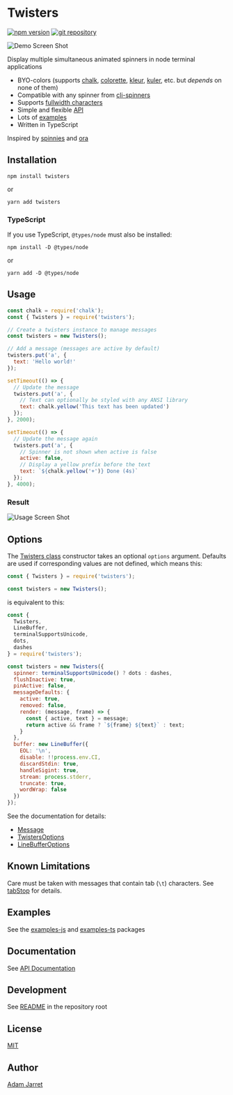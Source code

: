 # Twisters

[![npm version](https://img.shields.io/npm/v/twisters.svg?style=flat)](https://npmjs.org/package/twisters 'View this project on npm')
[![git repository](https://img.shields.io/badge/source-GitHub-brightgreen)](https://github.com/adamjarret/twisters/tree/master/packages/twisters 'View this project on GitHub')

![Demo Screen Shot](https://adamjarret.github.io/twisters/assets/demo-chalk.gif)

Display multiple simultaneous animated spinners in node terminal applications

- BYO-colors (supports [chalk](https://github.com/chalk/chalk), [colorette](https://github.com/jorgebucaran/colorette), [kleur](https://github.com/lukeed/kleur), [kuler](https://github.com/3rd-Eden/kuler), etc. but _depends_ on none of them)
- Compatible with any spinner from [cli-spinners](https://github.com/sindresorhus/cli-spinners)
- Supports [fullwidth characters](https://en.wikipedia.org/wiki/Halfwidth_and_fullwidth_forms)
- Simple and flexible [API](https://adamjarret.github.io/twisters/api/)
- Lots of [examples](https://github.com/adamjarret/twisters/tree/master/packages/examples-js/)
- Written in TypeScript

Inspired by [spinnies](https://github.com/jcarpanelli/spinnies) and
[ora](https://github.com/sindresorhus/ora)

## Installation

    npm install twisters

or

    yarn add twisters

### TypeScript

If you use TypeScript, `@types/node` must also be installed:

    npm install -D @types/node

or

    yarn add -D @types/node

## Usage

```js
const chalk = require('chalk');
const { Twisters } = require('twisters');

// Create a twisters instance to manage messages
const twisters = new Twisters();

// Add a message (messages are active by default)
twisters.put('a', {
  text: 'Hello world!'
});

setTimeout(() => {
  // Update the message
  twisters.put('a', {
    // Text can optionally be styled with any ANSI library
    text: chalk.yellow('This text has been updated')
  });
}, 2000);

setTimeout(() => {
  // Update the message again
  twisters.put('a', {
    // Spinner is not shown when active is false
    active: false,
    // Display a yellow prefix before the text
    text: `${chalk.yellow('+')} Done (4s)`
  });
}, 4000);
```

### Result

![Usage Screen Shot](https://adamjarret.github.io/twisters/assets/usage.gif)

## Options

The [Twisters class](https://adamjarret.github.io/twisters/api/classes/twisters.html) constructor takes an optional `options` argument. Defaults are used if corresponding values are not defined, which means this:

```js
const { Twisters } = require('twisters');

const twisters = new Twisters();
```

is equivalent to this:

```js
const {
  Twisters,
  LineBuffer,
  terminalSupportsUnicode,
  dots,
  dashes
} = require('twisters');

const twisters = new Twisters({
  spinner: terminalSupportsUnicode() ? dots : dashes,
  flushInactive: true,
  pinActive: false,
  messageDefaults: {
    active: true,
    removed: false,
    render: (message, frame) => {
      const { active, text } = message;
      return active && frame ? `${frame} ${text}` : text;
    }
  },
  buffer: new LineBuffer({
    EOL: '\n',
    disable: !!process.env.CI,
    discardStdin: true,
    handleSigint: true,
    stream: process.stderr,
    truncate: true,
    wordWrap: false
  })
});
```

See the documentation for details:

- [Message](https://adamjarret.github.io/twisters/api/interfaces/message.html)
- [TwistersOptions](https://adamjarret.github.io/twisters/api/interfaces/twistersoptions.html)
- [LineBufferOptions](https://adamjarret.github.io/twisters/api/interfaces/linebufferoptions.html)

## Known Limitations

Care must be taken with messages that contain tab (`\t`) characters.
See [tabStop](https://adamjarret.github.io/twisters/api/#tabstop) for details.

## Examples

See the [examples-js](https://github.com/adamjarret/twisters/tree/master/packages/examples-js) and [examples-ts](https://github.com/adamjarret/twisters/tree/master/packages/examples-ts) packages

## Documentation

See [API Documentation](https://adamjarret.github.io/twisters/api/)

## Development

See [README](https://github.com/adamjarret/twisters#readme) in the repository root

## License

[MIT](https://github.com/adamjarret/twisters/tree/master/LICENSE.txt)

## Author

[Adam Jarret](https://atj.me)
